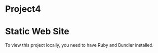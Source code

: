 # Project4

# Static Web Site
To view this project locally, you need to have Ruby and Bundler installed.
